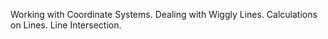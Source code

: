 Working with Coordinate Systems. Dealing with Wiggly Lines. Calculations on Lines. Line
Intersection.
